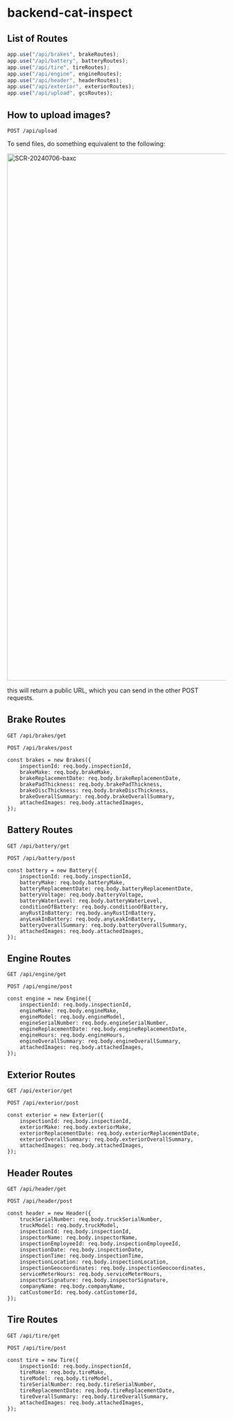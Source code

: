 # backend-cat-inspect

## List of Routes

```js
app.use("/api/brakes", brakeRoutes);
app.use("/api/battery", batteryRoutes);
app.use("/api/tire", tireRoutes);
app.use("/api/engine", engineRoutes);
app.use("/api/header", headerRoutes);
app.use("/api/exterior", exteriorRoutes);
app.use("/api/upload", gcsRoutes);
```

## How to upload images?

```
POST /api/upload
```

To send files, do something equivalent to the following:

<img width="1213" alt="SCR-20240706-baxc" src="https://github.com/akashShanmugraj/backend-cat-inspect/assets/65720968/fb702588-6337-4cc1-903d-e05da907bc66">

this will return a public URL, which you can send in the other POST requests.

## Brake Routes

```
GET /api/brakes/get
```

```
POST /api/brakes/post

const brakes = new Brakes({
    inspectionId: req.body.inspectionId,
    brakeMake: req.body.brakeMake,
    brakeReplacementDate: req.body.brakeReplacementDate,
    brakePadThickness: req.body.brakePadThickness,
    brakeDiscThickness: req.body.brakeDiscThickness,
    brakeOverallSummary: req.body.brakeOverallSummary,
    attachedImages: req.body.attachedImages,
});
```

## Battery Routes

```
GET /api/battery/get
```

```
POST /api/battery/post

const battery = new Battery({
    inspectionId: req.body.inspectionId,
    batteryMake: req.body.batteryMake,
    batteryReplacementDate: req.body.batteryReplacementDate,
    batteryVoltage: req.body.batteryVoltage,
    batteryWaterLevel: req.body.batteryWaterLevel,
    conditionOfBattery: req.body.conditionOfBattery,
    anyRustInBattery: req.body.anyRustInBattery,
    anyLeakInBattery: req.body.anyLeakInBattery,
    batteryOverallSummary: req.body.batteryOverallSummary,
    attachedImages: req.body.attachedImages,
});

```

## Engine Routes

```
GET /api/engine/get
```

```
POST /api/engine/post

const engine = new Engine({
    inspectionId: req.body.inspectionId,
    engineMake: req.body.engineMake,
    engineModel: req.body.engineModel,
    engineSerialNumber: req.body.engineSerialNumber,
    engineReplacementDate: req.body.engineReplacementDate,
    engineHours: req.body.engineHours,
    engineOverallSummary: req.body.engineOverallSummary,
    attachedImages: req.body.attachedImages,
});

```

## Exterior Routes

```
GET /api/exterior/get
```

```
POST /api/exterior/post

const exterior = new Exterior({
    inspectionId: req.body.inspectionId,
    exteriorMake: req.body.exteriorMake,
    exteriorReplacementDate: req.body.exteriorReplacementDate,
    exteriorOverallSummary: req.body.exteriorOverallSummary,
    attachedImages: req.body.attachedImages,
});
```



## Header Routes

```
GET /api/header/get
```

```
POST /api/header/post

const header = new Header({
    truckSerialNumber: req.body.truckSerialNumber,
    truckModel: req.body.truckModel,
    inspectionId: req.body.inspectionId,
    inspectorName: req.body.inspectorName,
    inspectionEmployeeId: req.body.inspectionEmployeeId,
    inspectionDate: req.body.inspectionDate,
    inspectionTime: req.body.inspectionTime,
    inspectionLocation: req.body.inspectionLocation,
    inspectionGeocoordinates: req.body.inspectionGeocoordinates,
    serviceMeterHours: req.body.serviceMeterHours,
    inspectorSignature: req.body.inspectorSignature,
    companyName: req.body.companyName,
    catCustomerId: req.body.catCustomerId,
});
```

## Tire Routes

```
GET /api/tire/get
```

```
POST /api/tire/post

const tire = new Tire({
    inspectionId: req.body.inspectionId,
    tireMake: req.body.tireMake,
    tireModel: req.body.tireModel,
    tireSerialNumber: req.body.tireSerialNumber,
    tireReplacementDate: req.body.tireReplacementDate,
    tireOverallSummary: req.body.tireOverallSummary,
    attachedImages: req.body.attachedImages,
});
```